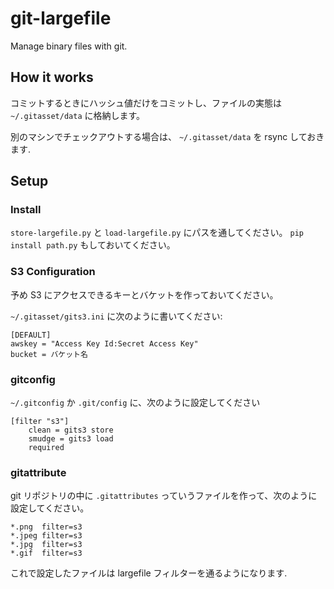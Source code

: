 # git-largefile

Manage binary files with git.

## How it works

コミットするときにハッシュ値だけをコミットし、ファイルの実態は `~/.gitasset/data`
に格納します。

別のマシンでチェックアウトする場合は、 `~/.gitasset/data` を rsync しておきます.

## Setup

### Install

``store-largefile.py`` と ``load-largefile.py`` にパスを通してください。
`pip install path.py` もしておいてください。

### S3 Configuration

予め S3 にアクセスできるキーとバケットを作っておいてください。

`~/.gitasset/gits3.ini` に次のように書いてください:

```
[DEFAULT]
awskey = "Access Key Id:Secret Access Key"
bucket = バケット名
```

### gitconfig

`~/.gitconfig` か `.git/config` に、次のように設定してください

```
[filter "s3"]
    clean = gits3 store
    smudge = gits3 load
    required
```

### gitattribute

git リポジトリの中に `.gitattributes` っていうファイルを作って、次のように設定してください。

```
*.png  filter=s3
*.jpeg filter=s3
*.jpg  filter=s3
*.gif  filter=s3
```

これで設定したファイルは largefile フィルターを通るようになります.
